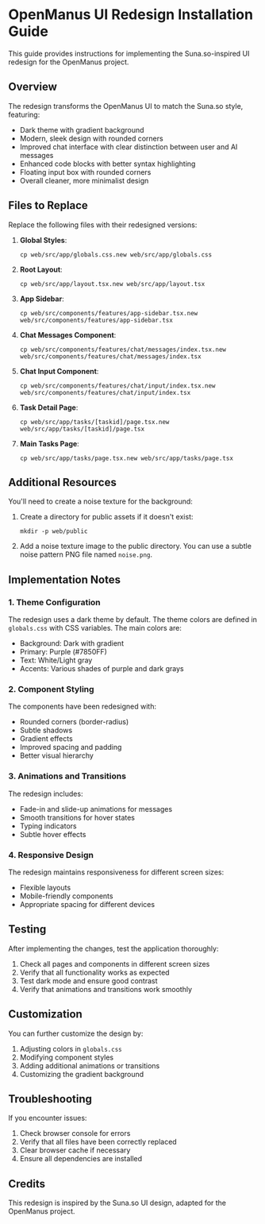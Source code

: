 # OpenManus UI Redesign Installation Guide

This guide provides instructions for implementing the Suna.so-inspired UI redesign for the OpenManus project.

## Overview

The redesign transforms the OpenManus UI to match the Suna.so style, featuring:
- Dark theme with gradient background
- Modern, sleek design with rounded corners
- Improved chat interface with clear distinction between user and AI messages
- Enhanced code blocks with better syntax highlighting
- Floating input box with rounded corners
- Overall cleaner, more minimalist design

## Files to Replace

Replace the following files with their redesigned versions:

1. **Global Styles**:
   ```
   cp web/src/app/globals.css.new web/src/app/globals.css
   ```

2. **Root Layout**:
   ```
   cp web/src/app/layout.tsx.new web/src/app/layout.tsx
   ```

3. **App Sidebar**:
   ```
   cp web/src/components/features/app-sidebar.tsx.new web/src/components/features/app-sidebar.tsx
   ```

4. **Chat Messages Component**:
   ```
   cp web/src/components/features/chat/messages/index.tsx.new web/src/components/features/chat/messages/index.tsx
   ```

5. **Chat Input Component**:
   ```
   cp web/src/components/features/chat/input/index.tsx.new web/src/components/features/chat/input/index.tsx
   ```

6. **Task Detail Page**:
   ```
   cp web/src/app/tasks/[taskid]/page.tsx.new web/src/app/tasks/[taskid]/page.tsx
   ```

7. **Main Tasks Page**:
   ```
   cp web/src/app/tasks/page.tsx.new web/src/app/tasks/page.tsx
   ```

## Additional Resources

You'll need to create a noise texture for the background:

1. Create a directory for public assets if it doesn't exist:
   ```
   mkdir -p web/public
   ```

2. Add a noise texture image to the public directory. You can use a subtle noise pattern PNG file named `noise.png`.

## Implementation Notes

### 1. Theme Configuration

The redesign uses a dark theme by default. The theme colors are defined in `globals.css` with CSS variables. The main colors are:

- Background: Dark with gradient
- Primary: Purple (#7850FF)
- Text: White/Light gray
- Accents: Various shades of purple and dark grays

### 2. Component Styling

The components have been redesigned with:
- Rounded corners (border-radius)
- Subtle shadows
- Gradient effects
- Improved spacing and padding
- Better visual hierarchy

### 3. Animations and Transitions

The redesign includes:
- Fade-in and slide-up animations for messages
- Smooth transitions for hover states
- Typing indicators
- Subtle hover effects

### 4. Responsive Design

The redesign maintains responsiveness for different screen sizes:
- Flexible layouts
- Mobile-friendly components
- Appropriate spacing for different devices

## Testing

After implementing the changes, test the application thoroughly:

1. Check all pages and components in different screen sizes
2. Verify that all functionality works as expected
3. Test dark mode and ensure good contrast
4. Verify that animations and transitions work smoothly

## Customization

You can further customize the design by:

1. Adjusting colors in `globals.css`
2. Modifying component styles
3. Adding additional animations or transitions
4. Customizing the gradient background

## Troubleshooting

If you encounter issues:

1. Check browser console for errors
2. Verify that all files have been correctly replaced
3. Clear browser cache if necessary
4. Ensure all dependencies are installed

## Credits

This redesign is inspired by the Suna.so UI design, adapted for the OpenManus project.